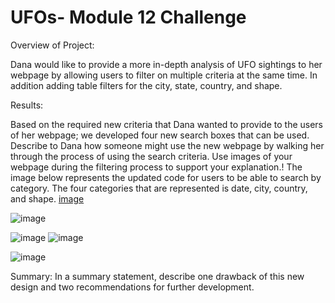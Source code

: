 # UFOs- Module 12 Challenge
 
Overview of Project:

Dana would like to provide a more in-depth analysis of UFO sightings to her webpage by allowing users to filter on multiple criteria at the same time. In addition adding  table filters for the city, state, country, and shape.


Results: 

Based on the required new criteria that Dana wanted to provide to the users of her webpage; we developed four new search boxes that can be used. Describe to Dana how someone might use the new webpage by walking her through the process of using the search criteria. Use images of your webpage during the filtering process to support your explanation.!
The image below represents the updated code for users to be able to search by category. The four categories that are represented is date, city, country, and shape. 
[image](https://user-images.githubusercontent.com/119356389/226399076-22287f1a-aece-4c8c-b274-143376026502.png)

![image](https://user-images.githubusercontent.com/119356389/226399796-74d20283-61d9-4c2e-b6ad-7441b7718613.png)


![image](https://user-images.githubusercontent.com/119356389/226399684-68a1aaff-c51e-461d-8c0f-0b020de3fa91.png)
![image](https://user-images.githubusercontent.com/119356389/226399913-4e116bc8-75e5-497b-aecc-2331bdb1fff8.png)

![image](https://user-images.githubusercontent.com/119356389/226400092-ea83f4e5-4c65-416b-8097-42d57f3704f8.png)


Summary: In a summary statement, describe one drawback of this new design and two recommendations for further development.
